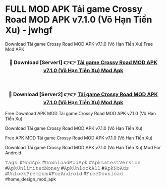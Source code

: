 # FULL MOD APK Tải game Crossy Road MOD APK v7.1.0 (Vô Hạn Tiền Xu) - jwhgf
Download Tải game Crossy Road MOD APK v7.1.0 (Vô Hạn Tiền Xu) Free Mod APK

<div align="center">
<h3>🔴 Download [Server1] 👉👉 <a href="https://apk-comot.site?title=Tải_game_Crossy_Road_MOD_APK_v7.1.0_(Vô_Hạn_Tiền_Xu)">Tải game Crossy Road MOD APK v7.1.0 (Vô Hạn Tiền Xu) Mod Apk</a></h3><br>

<h3>🔴 Download [Server2] 👉👉 <a href="https://apk-comot.site?title=Tải_game_Crossy_Road_MOD_APK_v7.1.0_(Vô_Hạn_Tiền_Xu)">Tải game Crossy Road MOD APK v7.1.0 (Vô Hạn Tiền Xu) Mod Apk</a></h3>
</div>


Free Download APK MOD Tải game Crossy Road MOD APK v7.1.0 (Vô Hạn Tiền Xu)

Download Tải game Crossy Road MOD APK v7.1.0 (Vô Hạn Tiền Xu) 

Free APK MOD Tải game Crossy Road MOD APK v7.1.0 (Vô Hạn Tiền Xu) 

Download Tải game Crossy Road MOD APK v7.1.0 (Vô Hạn Tiền Xu) Mod For Android

𝚃𝚊𝚐𝚜: #𝙼𝚘𝚍𝙰𝚙𝚔 #𝙳𝚘𝚠𝚗𝚕𝚘𝚊𝚍𝙼𝚘𝚍𝙰𝚙𝚔 #𝙰𝚙𝚔𝙻𝚊𝚝𝚎𝚜𝚝𝚅𝚎𝚛𝚜𝚒𝚘𝚗 #𝙰𝚙𝚔𝚄𝚗𝚕𝚒𝚖𝚒𝚝𝚎𝚍𝙼𝚘𝚗𝚎𝚢 #𝙰𝚙𝚔𝚄𝚗𝚕𝚘𝚌𝚔𝙰𝚕𝚕 #𝙰𝚙𝚔𝙽𝚘𝙰𝚍𝚜 #𝚄𝚗𝚕𝚘𝚌𝚔𝙿𝚛𝚎𝚖𝚒𝚞𝚖 #𝙵𝚘𝚛𝙰𝚗𝚍𝚛𝚘𝚒𝚍 #𝙵𝚛𝚎𝚎𝙳𝚘𝚠𝚗𝚕𝚘𝚊𝚍 #home_design_mod_apk